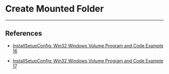 # Create Mounted Folder

---
## References

- [InstallSetupConfig: Win32 Windows Volume Program and Code Example 16](https://www.installsetupconfig.com/win32programming/windowsvolumeapis1_15.html)

- [InstallSetupConfig: Win32 Windows Volume Program and Code Example 17](https://www.installsetupconfig.com/win32programming/windowsvolumeapis1_16.html)
